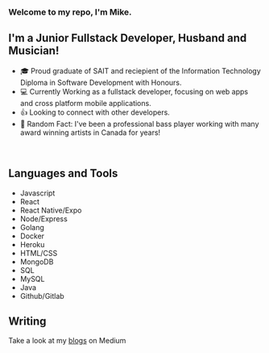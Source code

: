 ### Welcome to my repo, I'm Mike.

## I'm a Junior Fullstack Developer, Husband and Musician!
- 🎓  Proud graduate of SAIT and reciepient of the Information Technology Diploma in Software Development with Honours.
- 💻  Currently Working as a fullstack developer, focusing on web apps and cross platform mobile applications.
- 👍  Looking to connect with other developers.
- 🎸  Random Fact: I've been a professional bass player working with many award winning artists in Canada for years!
<br />

## Languages and Tools

- Javascript
- React
- React Native/Expo
- Node/Express
- Golang
- Docker
- Heroku
- HTML/CSS
- MongoDB
- SQL
- MySQL
- Java
- Github/Gitlab

## Writing
Take a look at my [blogs] on Medium

[blogs]: https://medium.com/@mikecann
